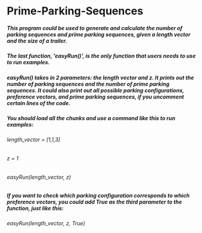 # Prime-Parking-Sequences

##### This program could be used to generate and calculate the number of parking sequences and prime parking sequences, given a length vector and the size of a trailer.
##### The last function, 'easyRun()', is the only function that users needs to use to run examples.
##### easyRun() takes in 2 parameters: the length vector and z. It prints out the number of parking sequences and the number of prime parking sequences. It could also print out all possible parking configurations, preference vectors, and prime parking sequences, if you uncomment certain lines of the code. 

##### You should load all the chunks and use a command like this to run examples:
###### length_vector = [1,1,3]
###### z = 1
###### easyRun(length_vector, z)

##### If you want to check which parking configuration corresponds to which preference vectors, you could add True as the third parameter to the function, just like this:
###### easyRun(length_vector, z, True)

